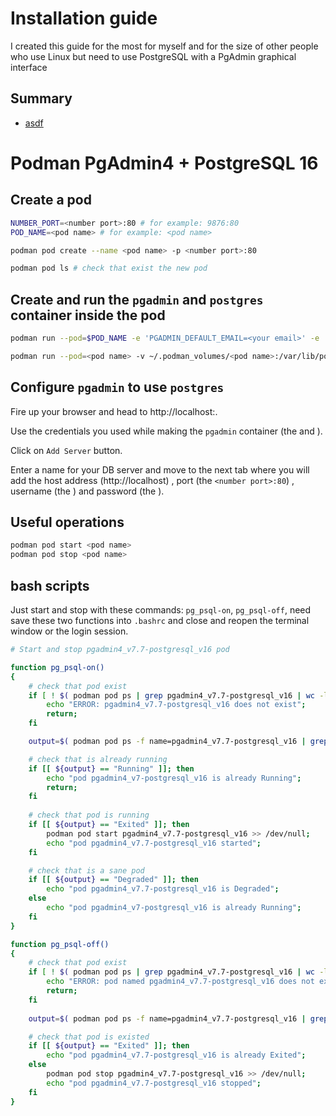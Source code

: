 # Installation guide <!-- omit in toc -->

I created this guide for the most for myself and for the size of other people who use Linux but need to use PostgreSQL with a PgAdmin graphical interface

## Summary <!-- omit in toc -->

- [asdf](#asdf)

# Podman PgAdmin4 + PostgreSQL 16

## Create a pod

```bash
NUMBER_PORT=<number port>:80 # for example: 9876:80
POD_NAME=<pod name> # for example: <pod name>

podman pod create --name <pod name> -p <number port>:80

podman pod ls # check that exist the new pod
```

## Create and run the `pgadmin` and `postgres` container inside the pod

```bash
podman run --pod=$POD_NAME -e 'PGADMIN_DEFAULT_EMAIL=<your email>' -e 'PGADMIN_DEFAULT_PASSWORD=<your password>' --name pgadmin4_v7.7 -d docker.io/dpage/pgadmin4:7.7

podman run --pod=<pod name> -v ~/.podman_volumes/<pod name>:/var/lib/postgresql/data -e 'POSTGRES_USER=<postgres username>' -e 'POSTGRES_PASSWORD=<postgres password>' --name postgresql_v16 -d docker.io/library/postgres:16.0
```

## Configure `pgadmin` to use `postgres`

Fire up your browser and head to http://localhost:<number port>.

Use the credentials you used while making the `pgadmin` container (the <your email> and <your password>).

Click on `Add Server` button.

Enter a name for your DB server and move to the next tab where you will add the host address (http://localhost) , port (the `<number port>:80`) , username (the <postgres email>)  and password (the <postgres email>).

## Useful operations

```bash
podman pod start <pod name>
podman pod stop <pod name>
```

## bash scripts

Just start and stop with these commands: `pg_psql-on`, `pg_psql-off`, need save these two functions into `.bashrc` and close and reopen the terminal window or the login session.

```bash
# Start and stop pgadmin4_v7.7-postgresql_v16 pod

function pg_psql-on()
{
    # check that pod exist
    if [ ! $( podman pod ps | grep pgadmin4_v7.7-postgresql_v16 | wc -l ) -gt 0 ]; then
        echo "ERROR: pgadmin4_v7.7-postgresql_v16 does not exist";
        return;
    fi

    output=$( podman pod ps -f name=pgadmin4_v7.7-postgresql_v16 | grep pgadmin4_v7.7-postgresql_v16 2> /dev/null | awk '{ print $3 }' )

    # check that is already running
    if [[ ${output} == "Running" ]]; then
        echo "pod pgadmin4_v7-postgresql_v16 is already Running";
        return;
    fi
    
    # check that pod is running
    if [[ ${output} == "Exited" ]]; then
        podman pod start pgadmin4_v7.7-postgresql_v16 >> /dev/null;
        echo "pod pgadmin4_v7.7-postgresql_v16 started";
    fi

    # check that is a sane pod
    if [[ ${output} == "Degraded" ]]; then
        echo "pod pgadmin4_v7.7-postgresql_v16 is Degraded";
    else
        echo "pod pgadmin4_v7-postgresql_v16 is already Running";
    fi
}

function pg_psql-off()
{
    # check that pod exist
    if [ ! $( podman pod ps | grep pgadmin4_v7.7-postgresql_v16 | wc -l ) -gt 0 ]; then
        echo "ERROR: pod named pgadmin4_v7.7-postgresql_v16 does not exist";
        return;
    fi
    
    output=$( podman pod ps -f name=pgadmin4_v7.7-postgresql_v16 | grep pgadmin4_v7.7-postgresql_v16 2> /dev/null | awk '{ print $3 }' )

    # check that pod is existed
    if [[ ${output} == "Exited" ]]; then
        echo "pod pgadmin4_v7.7-postgresql_v16 is already Exited";
    else
        podman pod stop pgadmin4_v7.7-postgresql_v16 >> /dev/null;
        echo "pod pgadmin4_v7.7-postgresql_v16 stopped";
    fi
}
```